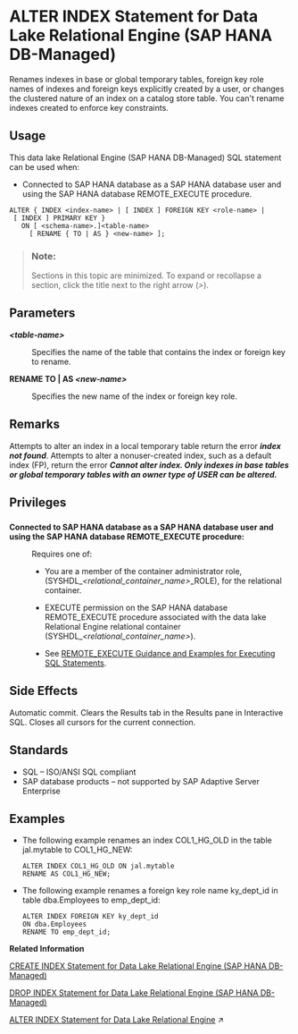 <!-- loiodaf745a457cc4f3ba56275c28dc14929 -->

# ALTER INDEX Statement for Data Lake Relational Engine \(SAP HANA DB-Managed\)

Renames indexes in base or global temporary tables, foreign key role names of indexes and foreign keys explicitly created by a user, or changes the clustered nature of an index on a catalog store table. You can't rename indexes created to enforce key constraints.



## Usage

This data lake Relational Engine \(SAP HANA DB-Managed\) SQL statement can be used when:

-   Connected to SAP HANA database as a SAP HANA database user and using the SAP HANA database REMOTE\_EXECUTE procedure.



```
ALTER { INDEX <index-name> | [ INDEX ] FOREIGN KEY <role-name> | [ INDEX ] PRIMARY KEY }
   ON [ <schema-name>.]<table-name>
     [ RENAME { TO | AS } <new-name> ];
```



> ### Note:  
> Sections in this topic are minimized. To expand or recollapse a section, click the title next to the right arrow \(*\>*\).



<a name="loiodaf745a457cc4f3ba56275c28dc14929__section_tkw_msk_sqb"/>

## Parameters


<dl>
<dt><b>

*<table-name\>*

</b></dt>
<dd>

Specifies the name of the table that contains the index or foreign key to rename.



</dd><dt><b>

RENAME TO | AS *<new-name\>*

</b></dt>
<dd>

Specifies the new name of the index or foreign key role.



</dd>
</dl>



<a name="loiodaf745a457cc4f3ba56275c28dc14929__section_inp_4sk_sqb"/>

## Remarks

Attempts to alter an index in a local temporary table return the error ***index not found***. Attempts to alter a nonuser-created index, such as a default index \(FP\), return the error ***Cannot alter index. Only indexes in base tables or global temporary tables with an owner type of USER can be altered.***



<a name="loiodaf745a457cc4f3ba56275c28dc14929__section_irl_j1q_wwb"/>

## Privileges



### 


<dl>
<dt><b>

Connected to SAP HANA database as a SAP HANA database user and using the SAP HANA database REMOTE\_EXECUTE procedure:

</b></dt>
<dd>

Requires one of:

-   You are a member of the container administrator role, \(SYSHDL\_*<relational\_container\_name\>*\_ROLE\), for the relational container.
-   EXECUTE permission on the SAP HANA database REMOTE\_EXECUTE procedure associated with the data lake Relational Engine relational container \(SYSHDL\_*<relational\_container\_name\>*\).

-   See [REMOTE\_EXECUTE Guidance and Examples for Executing SQL Statements](remote-execute-guidance-and-examples-for-executing-sql-statements-fd99ac0.md).




</dd>
</dl>



<a name="loiodaf745a457cc4f3ba56275c28dc14929__section_mcq_5sk_sqb"/>

## Side Effects

Automatic commit. Clears the Results tab in the Results pane in Interactive SQL. Closes all cursors for the current connection.



<a name="loiodaf745a457cc4f3ba56275c28dc14929__section_kmp_vsk_sqb"/>

## Standards

-   SQL – ISO/ANSI SQL compliant
-   SAP database products – not supported by SAP Adaptive Server Enterprise



<a name="loiodaf745a457cc4f3ba56275c28dc14929__section_gpt_xsk_sqb"/>

## Examples

-   The following example renames an index COL1\_HG\_OLD in the table jal.mytable to COL1\_HG\_NEW:

    ```
    ALTER INDEX COL1_HG_OLD ON jal.mytable 
    RENAME AS COL1_HG_NEW;
    ```

-   The following example renames a foreign key role name ky\_dept\_id in table dba.Employees to emp\_dept\_id:

    ```
    ALTER INDEX FOREIGN KEY ky_dept_id
    ON dba.Employees 
    RENAME TO emp_dept_id;
    ```


**Related Information**  


[CREATE INDEX Statement for Data Lake Relational Engine \(SAP HANA DB-Managed\)](create-index-statement-for-data-lake-relational-engine-sap-hana-db-managed-afc9ba6.md "Creates an index on a specified table, or pair of tables. Once an index is created, it is never referenced in a SQL statement again except to delete it using the DROP INDEX statement.")

[DROP INDEX Statement for Data Lake Relational Engine \(SAP HANA DB-Managed\)](drop-index-statement-for-data-lake-relational-engine-sap-hana-db-managed-52fb1c7.md "Removes an index from the database.")

[ALTER INDEX Statement for Data Lake Relational Engine](https://help.sap.com/viewer/19b3964099384f178ad08f2d348232a9/2023_4_QRC/en-US/a612b20e84f21015b756a29e4fc11d93.html "Renames indexes in base or global temporary tables, foreign key role names of indexes and foreign keys explicitly created by a user, or changes the clustered nature of an index on a catalog store table. You can't rename indexes created to enforce key constraints.") :arrow_upper_right:

